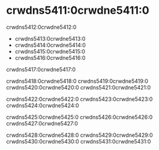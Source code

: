 # crwdns5411:0crwdne5411:0

crwdns5412:0crwdne5412:0

* crwdns5413:0crwdne5413:0
* crwdns5414:0crwdne5414:0
* crwdns5415:0crwdne5415:0
* crwdns5416:0crwdne5416:0

crwdns5417:0crwdne5417:0

crwdns5418:0crwdne5418:0 crwdns5419:0crwdne5419:0 crwdns5420:0crwdne5420:0 crwdns5421:0crwdne5421:0

crwdns5422:0crwdne5422:0 crwdns5423:0crwdne5423:0 crwdns5424:0crwdne5424:0

crwdns5425:0crwdne5425:0 crwdns5426:0crwdne5426:0 crwdns5427:0crwdne5427:0

crwdns5428:0crwdne5428:0 crwdns5429:0crwdne5429:0 crwdns5430:0crwdne5430:0 crwdns5431:0crwdne5431:0